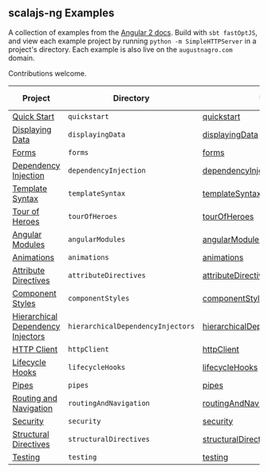 ## scalajs-ng Examples

A collection of examples from the [Angular 2 docs](https://angular.io/docs/). Build with `sbt fastOptJS`, and view each example project by running `python -m SimpleHTTPServer` in a project's directory. Each example is also live on the `augustnagro.com` domain.

Contributions welcome.
 
| Project                | Directory     | Url                             | Is Done |
| ---------------------- | ------------- | ------------------------------- |:-------:|
| [Quick Start](https://angular.io/docs/ts/latest/quickstart.html)| `quickstart` | [quickstart](https://augustnagro.com/sjs-ng/quickstart)| X |
| [Displaying Data](https://angular.io/docs/ts/latest/guide/displaying-data.html) | `displayingData` | [displayingData](https://augustnagro.com/sjs-ng/displayingData)| |
| [Forms](https://angular.io/docs/ts/latest/guide/forms.html)| `forms` | [forms](https://augustnagro.com/sjs-ng/forms)| |
| [Dependency Injection](https://angular.io/docs/ts/latest/guide/dependency-injection.html)| `dependencyInjection` | [dependencyInjection](https://augustnagro.com/sjs-ng/dependencyInjection)| |
| [Template Syntax](https://angular.io/docs/ts/latest/guide/template-syntax.html)| `templateSyntax` | [templateSyntax](https://augustnagro.com/sjs-ng/templateSyntax)| |
| [Tour of Heroes](https://angular.io/docs/ts/latest/tutorial/) | `tourOfHeroes` | [tourOfHeroes](https://augustnagro.com/sjs-ng/tourOfHeroes)| X |
| [Angular Modules](https://angular.io/docs/ts/latest/guide/ngmodule.html)| `angularModules` | [angularModules](https://augustnagro.com/sjs-ng/angularModules)| |
| [Animations](https://angular.io/docs/ts/latest/guide/animations.html)| `animations` | [animations](https://augustnagro.com/sjs-ng/animations)| |
| [Attribute Directives](https://angular.io/docs/ts/latest/guide/attribute-directives.html)| `attributeDirectives` | [attributeDirectives](https://augustnagro.com/sjs-ng/attributeDirectives)| |
| [Component Styles](https://angular.io/docs/ts/latest/guide/component-styles.html)| `componentStyles` | [componentStyles](https://augustnagro.com/sjs-ng/componentStyles)| |
| [Hierarchical Dependency Injectors](https://angular.io/docs/ts/latest/guide/hierarchical-dependency-injection.html)| `hierarchicalDependencyInjectors` | [hierarchicalDependencyInjectors](https://augustnagro.com/sjs-ng/hierarchicalDependencyInjectors)| |
| [HTTP Client](https://angular.io/docs/ts/latest/guide/server-communication.html)| `httpClient` | [httpClient](https://augustnagro.com/sjs-ng/httpClient)| |
| [Lifecycle Hooks](https://angular.io/docs/ts/latest/guide/lifecycle-hooks.html)| `lifecycleHooks` | [lifecycleHooks](https://augustnagro.com/sjs-ng/lifecycleHooks)| |
| [Pipes](https://angular.io/docs/ts/latest/guide/pipes.html)| `pipes` | [pipes](https://augustnagro.com/sjs-ng/pipes)| |
| [Routing and Navigation](https://angular.io/docs/ts/latest/guide/router.html)| `routingAndNavigation` | [routingAndNavigation](https://augustnagro.com/sjs-ng/routingAndNavigation)| |
| [Security](https://angular.io/docs/ts/latest/guide/security.html)| `security` | [security](https://augustnagro.com/sjs-ng/security)| |
| [Structural Directives](https://angular.io/docs/ts/latest/guide/structural-directives.html)| `structuralDirectives` | [structuralDirectives](https://augustnagro.com/sjs-ng/structuralDirectives)| |
| [Testing](https://angular.io/docs/ts/latest/guide/testing.html)| `testing` | [testing](https://augustnagro.com/sjs-ng/testing)| |
